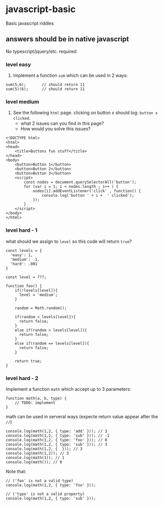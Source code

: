 # javascript-basic
Basic javascript riddles

## answers should be in native javascript
No typescript/jquery/etc. required

### level easy
1. Implement a function `sum` which can be used in 2 ways:
```
sum(5,6);       // should return 11
sum(5)(6);      // should return 11
```

### level medium
1. See the following `html` page. clicking on button x should log: `button x clicked`.
    - what 2 issues can you find in this page?
    - How would you solve this issues?
```
<!DOCTYPE html>
<html>
<head>
    <title>Buttons fun stuff</title>
</head>
<body>
    <button>Button 1</button>
    <button>Button 2</button>
    <button>Button 3</button>
    <script>
        const nodes = document.querySelectorAll('button');
        for (var i = 1; i < nodes.length ; i++ ) {
            nodes[i].addEventListener('click' , function() {
                console.log('button ' + i +  ' clicked');
            });
        }
    </script>
</body>
</html>
```

### level hard - 1
what should we assign to `level` so this code will return `true`?
```
const levels = {
  'easy': 1,
  'medium': .1,
  'hard': .001
}

const level = ???;

function foo() {
    if(!levels[level]){
      level = 'medium';
    }

    random = Math.random();

    if(random < levels[level]){
      return false;
    }
    else if(random > levels[level]){
      return false;
    }
    else if(random == levels[level]){
      return false;
    }

    return true;
}
```

### level hard - 2
Implement a function `math` which accept up to 3 parameters:
```
function math(a, b, type) {
    // TODO: implement
}
```

math can be used in serveral ways (expecte return value appear after the `//`)
```
console.log(math(1,2, { type: 'add' })); // 3
console.log(math(1,2, { type: 'sub' })); // -1
console.log(math(1,2, { type: 'foo' })); // 0
console.log(math(1,2, { typo: 'sub' })); // 3
console.log(math(1,2, {  })); // 3
console.log(math(1,2)); // 3
console.log(math(1)); // 1
console.log(math()); // 0
```
Note that:
```
// ('foo' is not a valid type)
console.log(math(1,2, { type: 'foo' }));

// ('typo' is not a valid property)
console.log(math(1,2, { typo: 'sub' }));
 ```

